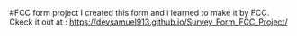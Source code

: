 #FCC form project
I created this form and i learned to make it by FCC. Ckeck it out at : https://devsamuel913.github.io/Survey_Form_FCC_Project/